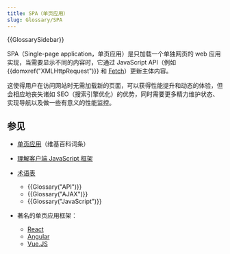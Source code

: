 ```yaml
---
title: SPA（单页应用）
slug: Glossary/SPA
---
```


{{GlossarySidebar}}

SPA（Single-page application，单页应用）是只加载一个单独网页的 web 应用实现，当需要显示不同的内容时，它通过 JavaScript API（例如 {{domxref("XMLHttpRequest")}} 和 [Fetch](/zh-CN/docs/Web/API/Fetch_API)）更新主体内容。

这使得用户在访问网站时无需加载新的页面，可以获得性能提升和动态的体验，但会相应地丧失诸如 SEO（搜索引擎优化）的优势，同时需要更多精力维护状态、实现导航以及做一些有意义的性能监控。

## 参见

- [单页应用](https://zh.wikipedia.org/wiki/单页应用)（维基百科词条）
- [理解客户端 JavaScript 框架](/zh-CN/docs/Learn/Tools_and_testing/Client-side_JavaScript_frameworks)
- [术语表](/zh-CN/docs/Glossary)

  - {{Glossary("API")}}
  - {{Glossary("AJAX")}}
  - {{Glossary("JavaScript")}}

- 著名的单页应用框架：

  - [React](https://reactjs.org/)
  - [Angular](https://angular.io/)
  - [Vue.JS](https://vuejs.org/)

